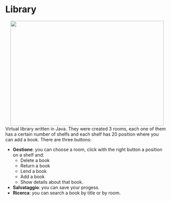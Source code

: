 # Library
<img src="https://www.finestwallpaper.com/uploads/5/7/7/9/5779447/2995229_orig.jpg" align="right" Hspace="8" Vspace="0" width="480" height="330"
Border="0">
Virtual library written in Java. They were created 3 rooms, each one of them has a certain number of shelfs and each shelf has 20 position where you can add a book. 
There are three buttons: <br>
* **Gestione**: you can choose a room, click with the right button a position on a shelf and:
  * Delete a book
  * Return a book
  * Lend a book
  * Add a book
  * Show details about that book.
* **Salvataggio**: you can save your progess.
* **Ricerca**: you can search a book by title or by room.


